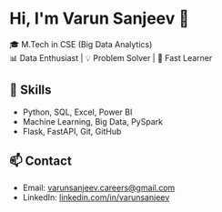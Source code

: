 # Hi, I'm Varun Sanjeev 👋

🎓 M.Tech in CSE (Big Data Analytics)  
📊 Data Enthusiast | 💡 Problem Solver | 🚀 Fast Learner

## 🔧 Skills
- Python, SQL, Excel, Power BI
- Machine Learning, Big Data, PySpark
- Flask, FastAPI, Git, GitHub

## 📫 Contact
- Email: varunsanjeev.careers@gmail.com
- LinkedIn: [linkedin.com/in/varunsanjeev](https://linkedin.com/in/varunsanjeev)

